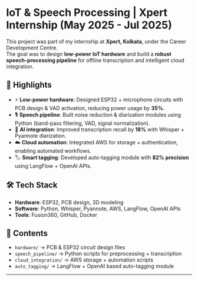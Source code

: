 # IoT & Speech Processing | Xpert Internship (May 2025 - Jul 2025)

This project was part of my internship at **Xpert, Kolkata**, under the Career Development Centre.  
The goal was to design **low-power IoT hardware** and build a **robust speech-processing pipeline** for offline transcription and intelligent cloud integration.

## 🚀 Highlights
- ⚡ **Low-power hardware**: Designed ESP32 + microphone circuits with PCB design & VAD activation, reducing power usage by **35%**.
- 🎙️ **Speech pipeline**: Built noise reduction & diarization modules using Python (band-pass filtering, VAD, signal normalization).
- 🤖 **AI integration**: Improved transcription recall by **18%** with Whisper + Pyannote diarization.
- ☁️ **Cloud automation**: Integrated AWS for storage + authentication, enabling automated workflows.
- 🏷️ **Smart tagging**: Developed auto-tagging module with **82% precision** using LangFlow + OpenAI APIs.

## 🛠️ Tech Stack
- **Hardware**: ESP32, PCB design, 3D modeling  
- **Software**: Python, Whisper, Pyannote, AWS, LangFlow, OpenAI APIs  
- **Tools**: Fusion360, GitHub, Docker  

## 📂 Contents
- `hardware/` → PCB & ESP32 circuit design files  
- `speech_pipeline/` → Python scripts for preprocessing + transcription  
- `cloud_integration/` → AWS storage + automation scripts  
- `auto_tagging/` → LangFlow + OpenAI based auto-tagging module  

---
